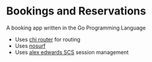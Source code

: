 # Bookings and Reservations

A booking app written in the Go Programming Language

- Uses [chi router](https://github.com/go-chi/chi) for routing
- Uses [nosurf](https://github.com/justinas/nosurf)
- Uses [alex edwards SCS](https://github.com/alexedwards/scs/v2) session management
